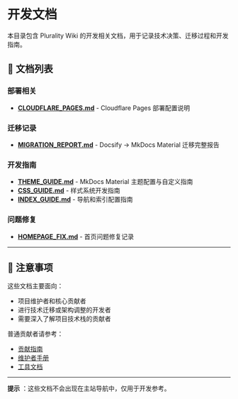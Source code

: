 # 开发文档

本目录包含 Plurality Wiki 的开发相关文档，用于记录技术决策、迁移过程和开发指南。

## 📂 文档列表

### 部署相关

- [**CLOUDFLARE_PAGES.md**](CLOUDFLARE_PAGES.md) - Cloudflare Pages 部署配置说明

### 迁移记录

- [**MIGRATION_REPORT.md**](MIGRATION_REPORT.md) - Docsify → MkDocs Material 迁移完整报告

### 开发指南

- [**THEME_GUIDE.md**](THEME_GUIDE.md) - MkDocs Material 主题配置与自定义指南
- [**CSS_GUIDE.md**](CSS_GUIDE.md) - 样式系统开发指南
- [**INDEX_GUIDE.md**](INDEX_GUIDE.md) - 导航和索引配置指南

### 问题修复

- [**HOMEPAGE_FIX.md**](HOMEPAGE_FIX.md) - 首页问题修复记录

---

## 📌 注意事项

这些文档主要面向：

- 项目维护者和核心贡献者
- 进行技术迁移或架构调整的开发者
- 需要深入了解项目技术栈的贡献者

普通贡献者请参考：

- [贡献指南](../contributing/index.md)
- [维护者手册](../ADMIN_GUIDE.md)
- [工具文档](../tools/README.md)

---

**提示** ：这些文档不会出现在主站导航中，仅用于开发参考。
